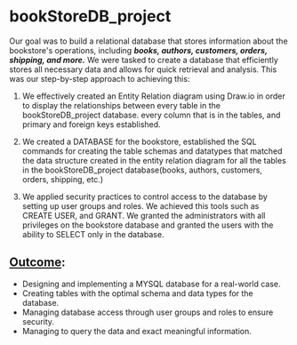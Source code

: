 # bookStoreDB_project


Our goal was to build a relational database that stores information about the bookstore's operations, including ***books, authors, customers, orders, shipping, and more.*** We were tasked to create a database that efficiently stores all necessary data and allows for quick retrieval and analysis. This was our step-by-step approach to achieving this:

1. We effectively created an Entity Relation diagram using Draw.io in order to display the relationships between every table in the bookStoreDB_project database. every column that is in the tables, and primary and foreign keys established.

2. We created a DATABASE for the bookstore, established the SQL commands for creating the table schemas and datatypes that matched the data structure created in the entity relation diagram for all the tables in the bookStoreDB_project database(books, authors, customers, orders, shipping, etc.)

3. We applied security practices to control access to the database by setting up user groups and roles. We achieved this tools such as CREATE USER, and GRANT. We granted the administrators with all privileges on the bookstore database and granted the users with the ability to SELECT only in the database.

## **<ins>Outcome</ins>:**
- Designing and implementing a MYSQL database for a real-world case.
- Creating tables with the optimal schema and data types for the database.
- Managing database access through user groups and roles to ensure security.
- Managing to query the data and exact meaningful information.




